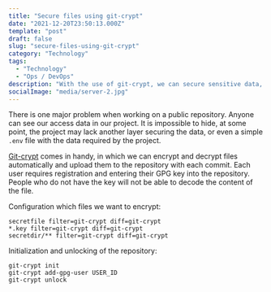 ```yaml
---
title: "Secure files using git-crypt" 
date: "2021-12-20T23:50:13.000Z"
template: "post"
draft: false
slug: "secure-files-using-git-crypt"
category: "Technology"
tags:
  - "Technology"
  - "Ops / DevOps"
description: "With the use of git-crypt, we can secure sensitive data, keys or passwords without separating them outside the repository"
socialImage: "media/server-2.jpg"
---
```

There is one major problem when working on a public repository. Anyone can see our access data in our project. It is impossible to hide, at some point, the project may lack another layer securing the data, or even a simple `.env` file with the data required by the project.

[Git-crypt](https://www.agwa.name/projects/git-crypt/) comes in handy, in which we can encrypt and decrypt files automatically and upload them to the repository with each commit. Each user requires registration and entering their GPG key into the repository. People who do not have the key will not be able to decode the content of the file.

Configuration which files we want to encrypt:
```
secretfile filter=git-crypt diff=git-crypt
*.key filter=git-crypt diff=git-crypt
secretdir/** filter=git-crypt diff=git-crypt
```

Initialization and unlocking of the repository:
```shell
git-crypt init
git-crypt add-gpg-user USER_ID
git-crypt unlock
```
